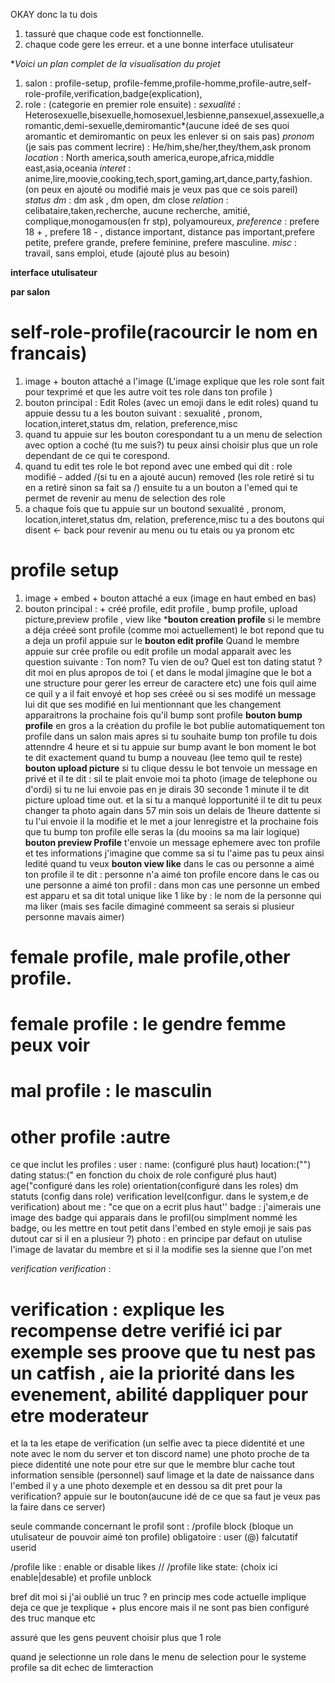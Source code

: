 OKAY donc la tu dois

1. tassuré que chaque code est fonctionnelle.
2. chaque code gere les erreur. et a une bonne interface utulisateur

**Voici un plan complet de la visualisation du projet*


1. salon : profile-setup, profile-femme,profile-homme,profile-autre,self-role-profile,verification,badge(explication),
2. role : (categorie en premier role ensuite) : 
*sexualité* : Heterosexuelle,bisexuelle,homosexuel,lesbienne,pansexuel,assexuelle,aromantic,demi-sexuelle,demiromantic*(aucune ideé de ses quoi aromantic et demiromantic on peux les enlever si on sais pas)
*pronom* (je sais pas comment lecrire) : He/him,she/her,they/them,ask pronom 
*location* : North america,south america,europe,africa,middle east,asia,oceania
*interet* : anime,lire,moovie,cooking,tech,sport,gaming,art,dance,party,fashion. (on peux en ajouté ou modifié mais je veux pas que ce sois pareil)
*status dm* : dm ask , dm open, dm close
*relation* : celibataire,taken,recherche, aucune recherche, amitié, complique,monogamous(en fr stp), polyamoureux, 
*preference* : prefere 18 + , prefere 18 - , distance important, distance pas important,prefere petite, prefere grande, prefere feminine, prefere masculine.
*misc* : travail, sans emploi, etude (ajouté plus au besoin)

**interface utulisateur**

**par salon**     

# self-role-profile(racourcir le nom en francais)
1. image + bouton attaché a l'image (L'image explique que les role sont fait pour texprimé et que les autre voit tes role dans ton profile )
2. bouton principal : Edit Roles (avec un emoji dans le edit roles)
quand tu appuie dessu tu a les bouton suivant : sexualité , pronom, location,interet,status dm, relation, preference,misc
3. quand tu appuie sur les bouton corespondant tu a un menu de selection avec option a coché (tu me suis?) tu peux ainsi choisir plus que un role dependant de ce qui te corespond.
4. quand tu edit tes role le bot repond avec une embed qui dit : role modifié - added /(si tu en a ajouté aucun) removed (les role retiré si tu en a retiré sinon sa fait sa /)
ensuite tu a un bouton a l'emed qui te permet de revenir au menu de selection des role
5. a chaque fois que tu appuie sur un boutond sexualité , pronom, location,interet,status dm, relation, preference,misc
tu a des boutons qui disent <- back  pour revenir au menu ou tu etais ou ya pronom etc

# profile setup 
1. image + embed + bouton attaché a eux (image en haut embed en bas)
2. bouton principal : + créé profile, edit profile , bump profile, upload picture,preview profile , view like
***bouton creation profile**
si le membre a déja créeé sont profile (comme moi actuellement) le bot repond que tu a deja un profil appuie sur le **bouton edit profile**
Quand le membre appuie sur crée profile ou  edit profile un modal apparait avec les question suivante : Ton nom? Tu vien de ou? Quel est ton dating statut ? dit moi en plus apropos de toi ( et dans le modal jimagine que le bot a une structure pour gerer les erreur de caractere etc) une fois quil aime ce quil y a il fait envoyé et hop ses créeé ou si ses modifé un message lui dit que ses modifié en lui mentionnant que les changement apparaitrons la prochaine fois qu'il bump sont profile
**bouton bump profile**
en gros a la création du profile le bot publie automatiquement ton profile dans un salon mais apres si tu souhaite bump ton profile tu dois attenndre 4 heure et si tu appuie sur bump avant le bon moment le bot te dit exactement quand tu bump a nouveau (lee temo quil te reste)
**bouton upload picture**
si tu clique dessu le bot tenvoie un message en privé et il te dit : sil te plait envoie moi ta photo (image de telephone ou d'ordi) si tu ne lui envoie pas en je dirais 30 seconde 1 minute il te dit picture upload time out.
et la si tu a manqué lopportunité il te dit tu peux changer ta photo again dans 57 min sois un delais de 1heure dattente
si tu l'ui envoie il la modifie et le met a jour  lenregistre et la prochaine fois que tu bump ton profile elle seras la (du mooins sa ma lair logique)
**bouton preview Profile**
t'envoie un message ephemere avec ton profile et tes informations j'imagine que comme sa si tu l'aime pas tu peux ainsi ledité quand tu veux
**bouton view like**
 dans le cas ou personne a aimé ton profile il te dit : personne n'a aimé ton profile encore 
 dans le cas ou une personne a aimé ton profil : dans mon cas une personne un embed est apparu et sa dit total unique like 1 like by : le nom de la personne qui ma liker (mais ses facile dimaginé commeent sa serais si plusieur personne mavais aimer)


 # female profile, male profile,other profile.
 # female profile : le gendre femme peux voir 
# mal profile : le masculin 
# other profile :autre 
ce que inclut les profiles : 
user :
name: (configuré plus haut)
location:("")
dating status:(" en fonction du choix de role configuré plus haut)
age("configuré dans les role)
orientation(configuré dans les roles)
dm statuts (config dans role)
verification level(configur. dans le system,e de verification)
about me : "ce que on a ecrit plus haut''
badge : j'aimerais une image des badge qui apparais dans le profil(ou simplment nommé les badge, ou les mettre en tout petit dans l'embed en style emoji je sais pas dutout car si il en a plusieur ?)
photo : en principe par defaut on utulise l'image de lavatar du membre et si il la modifie ses la sienne que l'on met 


*verification* 
*verification* : 
# verification : explique les recompense detre verifié ici par exemple ses proove que tu nest pas un catfish , aie la priorité dans les evenement, abilité dappliquer pour etre moderateur
et la ta les etape de verification (un selfie avec ta piece didentité et une note avec le nom du server et ton discord name) une photo proche de ta piece didentité 
une note pour etre sur que le membre blur cache tout information sensible (personnel) sauf limage et la date de naissance dans l'embed il y a une photo dexemple
et en dessou sa dit pret pour la verification? appuie sur le bouton(aucune idé de ce que sa faut je veux pas la faire dans ce server)

seule commande concernant le profil sont : /profile block (bloque un utulisateur de pouvoir aimé ton profile) obligatoire : user (@) falcutatif userid

/profile like : enable or disable likes // /profile like state: (choix ici enable|desable)
et profile unblock


bref dit moi si j'ai oublié un truc ? en princip mes code actuelle implique deja ce que je texplique + plus encore mais il ne sont pas bien configuré des truc manque etc 


assuré que les gens peuvent choisir plus que 1 role


quand je selectionne un role dans le menu de selection pour le systeme profile sa dit  echec  de limteraction
